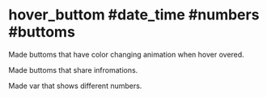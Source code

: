 # hover_buttom #date_time #numbers #buttoms

Made buttoms that have color changing animation when hover overed.

Made buttoms that share infromations.

Made var that shows different numbers.

